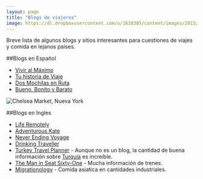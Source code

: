 ```yaml
---
layout: page
title: "Blogs de viajeros"
image: https://dl.dropboxusercontent.com/u/1610385/content/images/2015/05/2015-01-09-15-18-43-1.jpg
---
```


Breve lista de algunos blogs y sitios interesantes para cuestiones de viajes y comida en lejanos paises.

##Blogs en Español
* [Vivir al Máximo](http://viviralmaximo.net/)
* [Tu historia de Viaje](http://tuhistoriadeviaje.com/)
* [Dos Mochilas en Ruta](http://dosmochilasenruta.com/)
* [Bueno, Bonito y Barato](http://buenobonitobarat0.blogspot.com.es)

![Chelsea Market, Nueva York](https://dl.dropboxusercontent.com/u/1610385/content/images/2015/05/2015-01-09-15-18-43.jpg)

##Blogs en Ingles
* [Life Remotely](http://www.liferemotely.com/)
* [Adventurous Kate](http://www.adventurouskate.com/)
* [Never Ending Voyage](http://www.neverendingvoyage.com/)
* [Drinking Traveller](http://drinkingtraveller.com/)
* [Turkey Travel Planner](http://www.turkeytravelplanner.com/) - Aunque no es un blog, la cantidad de buena información sobre [Turquía](/tag/turquia) es increíble.
* [The Man in Seat Sixty-One](http://www.seat61.com/) - Mucha información de trenes.
* [Migrationology](http://migrationology.com/) - Comida asiatica en cantidades industriales.
